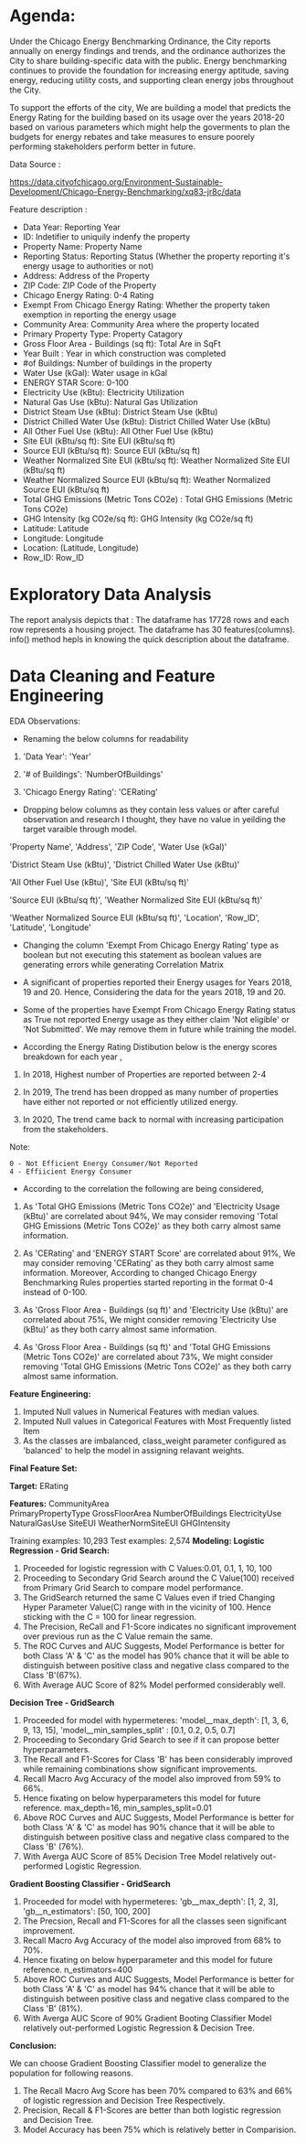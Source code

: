 # Agenda:

Under the Chicago Energy Benchmarking Ordinance, the City reports annually on energy findings and trends, and the ordinance authorizes the City to share building-specific data with the public. Energy benchmarking continues to provide the foundation for increasing energy aptitude, saving energy, reducing utility costs, and supporting clean energy jobs throughout the City.

To support the efforts of the city, We are building a model that predicts the Energy Rating for the building based on its usage over the years 2018-20 based on various parameters which might help the goverments to plan the budgets for energy rebates and take measures to ensure poorely performing stakeholders perform better in future. 


Data Source :

https://data.cityofchicago.org/Environment-Sustainable-Development/Chicago-Energy-Benchmarking/xq83-jr8c/data

Feature description :

- Data Year: Reporting Year
- ID: Indetifier to uniquily indenfy the property
- Property Name: Property Name       
- Reporting Status: Reporting Status (Whether the property reporting it's energy usage to authorities or not)                            
- Address: Address of the Property                                      
- ZIP Code: ZIP Code of the Property                                    
- Chicago Energy Rating: 0-4 Rating                       
- Exempt From Chicago Energy Rating: Whether the property taken exemption in reporting the energy usage           
- Community Area: Community Area where the property located                              
- Primary Property Type: Property Catagory                       
- Gross Floor Area - Buildings (sq ft): Total Are in SqFt    
- Year Built : Year in which construction was completed                                  
- #of Buildings: Number of buildings in the property
- Water Use (kGal): Water usage in kGal
- ENERGY STAR Score: 0-100        
- Electricity Use (kBtu): Electricity Utilization                   
- Natural Gas Use (kBtu): Natural Gas Utilization  
- District Steam Use (kBtu): District Steam Use (kBtu)                
- District Chilled Water Use (kBtu): District Chilled Water Use (kBtu)          
- All Other Fuel Use (kBtu): All Other Fuel Use (kBtu)                  
- Site EUI (kBtu/sq ft): Site EUI (kBtu/sq ft)                       
- Source EUI (kBtu/sq ft): Source EUI (kBtu/sq ft)                     
- Weather Normalized Site EUI (kBtu/sq ft): Weather Normalized Site EUI (kBtu/sq ft)    
- Weather Normalized Source EUI (kBtu/sq ft): Weather Normalized Source EUI (kBtu/sq ft)  
- Total GHG Emissions (Metric Tons CO2e) : Total GHG Emissions (Metric Tons CO2e)      
- GHG Intensity (kg CO2e/sq ft): GHG Intensity (kg CO2e/sq ft)               
- Latitude: Latitude                                    
- Longitude: Longitude                                   
- Location: (Latitude, Longitude)                                    
- Row_ID: Row_ID


# Exploratory Data Analysis

The report analysis depicts that :
The dataframe has 17728  rows and each row represents a housing project.
The dataframe has 30 features(columns).
info() method hepls in knowing the quick description about the dataframe.


# Data Cleaning and Feature Engineering

EDA Observations:

- Renaming the below columns for readability

1) 'Data Year': 'Year'
     
2) '# of Buildings': 'NumberOfBuildings'
    
3) 'Chicago Energy Rating': 'CERating'

- Dropping below columns as they contain less values or after careful observation and research I thought, they have no value in yeilding the target varaible through model.


'Property Name', 'Address', 'ZIP Code', 'Water Use (kGal)'

'District Steam Use (kBtu)', 'District Chilled Water Use (kBtu)'

'All Other Fuel Use (kBtu)', 'Site EUI (kBtu/sq ft)'

'Source EUI (kBtu/sq ft)', 'Weather Normalized Site EUI (kBtu/sq ft)'

'Weather Normalized Source EUI (kBtu/sq ft)', 'Location', 'Row_ID', 'Latitude', 'Longitude' 

- Changing the column 'Exempt From Chicago Energy Rating' type as boolean but not executing this statement as boolean values are generating errors while generating Correlation Matrix

- A significant of properties reported their Energy usages for Years 2018, 19 and 20. Hence, Considering the data for the years 2018, 19 and 20.

- Some of the properties have Exempt From Chicago Energy Rating status as True not reported Energy usage as they either claim 'Not eligible' or 'Not Submitted'. We may remove them in future while training the model.

- According the Energy Rating Distibution below is the energy scores breakdown for each year ,

1) In 2018, Highest number of Properties are reported between 2-4

2) In 2019, The trend has been dropped as many number of properties have either not reported or not efficiently utilized energy.

3) In 2020, The trend came back to normal with increasing participation from the stakeholders.

Note: 
    
    0 - Not Efficient Energy Consumer/Not Reported
    4 - Effiicient Energy Consumer
 
 - According to the correlation the following are being considered,

1) As 'Total GHG Emissions (Metric Tons CO2e)' and 'Electricity Usage (kBtu)' are correlated about 94%, We may consider removing 'Total GHG Emissions (Metric Tons CO2e)' as they both carry almost same information. 

2) As 'CERating' and 'ENERGY START Score' are correlated about 91%, We may consider removing 'CERating' as they both carry almost same information. Moreover, According to changed Chicago Energy Benchmarking Rules properties started reporting in the format 0-4 instead of 0-100.

3) As 'Gross Floor Area - Buildings (sq ft)' and 'Electricity Use (kBtu)' are correlated about 75%, We might consider removing 'Electricity Use (kBtu)' as they both carry almost same information.

4) As 'Gross Floor Area - Buildings (sq ft)' and 'Total GHG Emissions (Metric Tons CO2e)' are correlated about 73%, We might consider removing 'Total GHG Emissions (Metric Tons CO2e)' as they both carry almost same information.



**Feature Engineering:**


1) Imputed Null values in Numerical Features with median values.
2) Imputed Null values in Categorical Features with Most Frequently listed Item
3) As the classes are imbalanced, class_weight parameter configured as 'balanced' to help the model in assigning relavant weights.


**Final Feature Set:**

**Target:**
     ERating
     
**Features:**
     CommunityArea  
     PrimaryPropertyType
     GrossFloorArea
     NumberOfBuildings
     ElectricityUse
     NaturalGasUse
     SiteEUI
     WeatherNormSiteEUI
     GHGIntensity


Training examples: 10,293
Test examples: 2,574
**Modeling:
Logistic Regression - Grid Search:**

1) Proceeded for logistic regression with C Values:0.01, 0.1, 1, 10, 100
1) Proceeding to Secondary Grid Search around the C Value(100) received from Primary Grid Search to compare model performance.
2) The GridSearch returned the same C Values even if tried Changing Hyper Parameter Value(C) range with in the vicinity of 100. Hence sticking with the C = 100 for linear regression.
3) The Precision, ReCall and F1-Score indicates no significant improvement over previous run as the C Value remain the same.
4) The ROC Curves and AUC Suggests, Model Performance is better for both Class 'A' & 'C' as the model has 90% chance that it will be able to distinguish between positive class and negative class compared to the Class 'B'(67%).
5) With Average AUC Score of 82% Model performed considerably well.


**Decision Tree - GridSearch**

1) Proceeded for model with hypermeteres: 'model__max_depth': [1, 3, 6, 9, 13, 15], 'model__min_samples_split' : [0.1, 0.2, 0.5, 0.7]
2) Proceeding to Secondary Grid Search to see if it can propose better hyperparameters.
3) The Recall and F1-Scores for Class 'B' has been considerably improved while remaining combinations show significant improvements.
4) Recall Macro Avg Accuracy of the model also improved from 59% to 66%.
5) Hence fixating on below hyperparameters this model for future reference. max_depth=16, min_samples_split=0.01
6) Above ROC Curves and AUC Suggests, Model Performance is better for both Class 'A' & 'C' as model has 90% chance that it will be able to distinguish between positive class and negative class compared to the Class 'B' (76%).
7) With Averga AUC Score of 85% Decision Tree Model relatively out-performed Logistic Regression.

**Gradient Boosting Classifier - GridSearch**

1) Proceeded for model with hypermeteres: 'gb__max_depth': [1, 2, 3], 'gb__n_estimators': [50, 100, 200]
2) The Precsion, Recall and F1-Scores for all the classes seen significant improvement.
3) Recall Macro Avg Accuracy of the model also improved from 68% to 70%.
4) Hence fixating on below hyperparameter and this model for future reference. 
   n_estimators=400
5) Above ROC Curves and AUC Suggests, Model Performance is better for both Class 'A' & 'C' as model has 94% chance that it will be able to distinguish between positive    class and negative class compared to the Class 'B' (81%).
6) With Averga AUC Score of 90% Gradient Booting Classifier Model relatively out-performed Logistic Regression & Decision Tree.

**Conclusion:**

We can choose Gradient Boosting Classifier model to generalize the population for following reasons. 

1) The Recall Macro Avg Score has been 70% compared to 63% and 66% of logistic regression and Decision Tree Respectively.
2) Precision, Recall & F1-Scores are better than both logistic regression and Decision Tree.
3) Model Accuracy has been 75% which is relatively better in Comparision.
